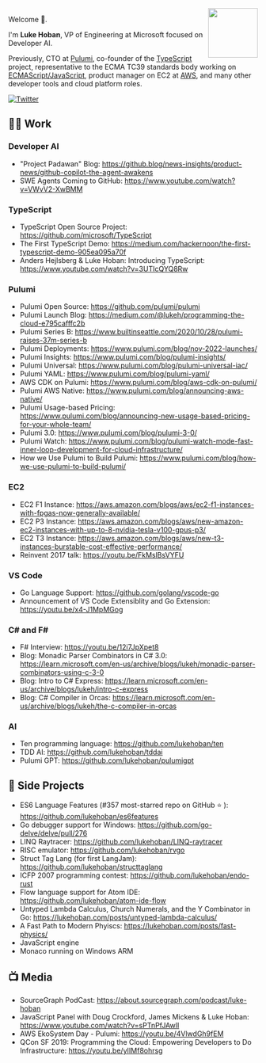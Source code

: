 <img src="https://avatars.githubusercontent.com/u/223467" width="100" align=right>

Welcome 👋.  

I'm __Luke Hoban__, VP of Engineering at Microsoft focused on Developer AI.

Previously, CTO at [Pulumi](github.com/pulumi/pulumi), co-founder of the [TypeScript](https://github.com/Microsoft/TypeScript) project, representative to the ECMA TC39 standards body working on [ECMAScript/JavaScript](https://github.com/tc39/ecma262), product manager on EC2 at [AWS](https://github.com/aws), and many other developer tools and cloud platform roles.

[![Twitter](https://img.shields.io/twitter/url/https/twitter.com/cloudposse.svg?style=social&label=@lukehoban)](https://twitter.com/lukehoban)

## 👨‍💻 Work 

### Developer AI

* "Project Padawan" Blog: https://github.blog/news-insights/product-news/github-copilot-the-agent-awakens
* SWE Agents Coming to GitHub: https://www.youtube.com/watch?v=VWvV2-XwBMM 

### TypeScript

* TypeScript Open Source Project: https://github.com/microsoft/TypeScript
* The First TypeScript Demo: https://medium.com/hackernoon/the-first-typescript-demo-905ea095a70f
* Anders Hejlsberg & Luke Hoban: Introducing TypeScript: https://www.youtube.com/watch?v=3UTIcQYQ8Rw

### Pulumi 

* Pulumi Open Source: https://github.com/pulumi/pulumi 
* Pulumi Launch Blog: https://medium.com/@lukeh/programming-the-cloud-e795cafffc2b
* Pulumi Series B: https://www.builtinseattle.com/2020/10/28/pulumi-raises-37m-series-b
* Pulumi Deployments: https://www.pulumi.com/blog/nov-2022-launches/
* Pulumi Insights: https://www.pulumi.com/blog/pulumi-insights/
* Pulumi Universal: https://www.pulumi.com/blog/pulumi-universal-iac/
* Pulumi YAML: https://www.pulumi.com/blog/pulumi-yaml/
* AWS CDK on Pulumi: https://www.pulumi.com/blog/aws-cdk-on-pulumi/
* Pulumi AWS Native: https://www.pulumi.com/blog/announcing-aws-native/
* Pulumi Usage-based Pricing: https://www.pulumi.com/blog/announcing-new-usage-based-pricing-for-your-whole-team/
* Pulumi 3.0: https://www.pulumi.com/blog/pulumi-3-0/
* Pulumi Watch: https://www.pulumi.com/blog/pulumi-watch-mode-fast-inner-loop-development-for-cloud-infrastructure/
* How we Use Pulumi to Build Pulumi: https://www.pulumi.com/blog/how-we-use-pulumi-to-build-pulumi/

### EC2

* EC2 F1 Instance: https://aws.amazon.com/blogs/aws/ec2-f1-instances-with-fpgas-now-generally-available/
* EC2 P3 Instance: https://aws.amazon.com/blogs/aws/new-amazon-ec2-instances-with-up-to-8-nvidia-tesla-v100-gpus-p3/
* EC2 T3 Instance: https://aws.amazon.com/blogs/aws/new-t3-instances-burstable-cost-effective-performance/
* Reinvent 2017 talk: https://youtu.be/FkMslBsVYFU

### VS Code

* Go Language Support: https://github.com/golang/vscode-go
* Announcement of VS Code Extensiblity and Go Extension: https://youtu.be/x4-J1MpMGog

### C# and F#

* F# Interview: https://youtu.be/12i7JpXpet8
* Blog: Monadic Parser Combinators in C# 3.0: https://learn.microsoft.com/en-us/archive/blogs/lukeh/monadic-parser-combinators-using-c-3-0
* Blog: Intro to C# Express: https://learn.microsoft.com/en-us/archive/blogs/lukeh/intro-c-express
* Blog: C# Compiler in Orcas: https://learn.microsoft.com/en-us/archive/blogs/lukeh/the-c-compiler-in-orcas

### AI

* Ten programming language: https://github.com/lukehoban/ten
* TDD AI: https://github.com/lukehoban/tddai
* Pulumi GPT: https://github.com/lukehoban/pulumigpt

## 🎁 Side Projects

* ES6 Language Features (#357 most-starred repo on GitHub :star: ): https://github.com/lukehoban/es6features
* Go debugger support for Windows: https://github.com/go-delve/delve/pull/276
* LINQ Raytracer: https://github.com/lukehoban/LINQ-raytracer
* RISC emulator: https://github.com/lukehoban/rvgo
* Struct Tag Lang (for first LangJam): https://github.com/lukehoban/structtaglang
* ICFP 2007 programming contest: https://github.com/lukehoban/endo-rust
* Flow language support for Atom IDE: https://github.com/lukehoban/atom-ide-flow
* Untyped Lambda Calculus, Church Numerals, and the Y Combinator in Go: https://lukehoban.com/posts/untyped-lambda-calculus/
* A Fast Path to Modern Phyiscs: https://lukehoban.com/posts/fast-physics/
* JavaScript engine
* Monaco running on Windows ARM

## 📺 Media

* SourceGraph PodCast: https://about.sourcegraph.com/podcast/luke-hoban
* JavaScript Panel with Doug Crockford, James Mickens & Luke Hoban: https://www.youtube.com/watch?v=sPTnPfJAwlI
* AWS EkoSystem Day - Pulumi: https://youtu.be/4VlwdGh9fEM
* QCon SF 2019: Programming the Cloud: Empowering Developers to Do Infrastructure: https://youtu.be/yIIMf8ohrsg
